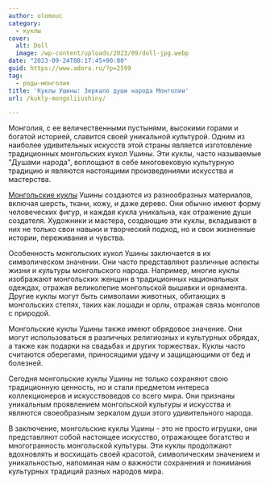 ```yaml
---
author: olomouc
category:
  - куклы
cover:
  alt: Doll
  image: /wp-content/uploads/2023/09/doll-jpg.webp
date: "2023-09-24T08:17:45+00:00"
guid: https://www.adora.ru/?p=2599
tag:
  - роды-монголия
title: 'Куклы Ушины: Зеркало души народа Монголии'
url: /kukly-mongoliiushiny/

---
```

Монголия, с ее величественными пустынями, высокими горами и богатой историей, славится своей уникальной культурой. Одним из наиболее удивительных искусств этой страны является изготовление традиционных монгольских кукол Ушины. Эти куклы, часто называемые "Душами народа", воплощают в себе многовековую культурную традицию и являются настоящими произведениями искусства и мастерства.

[Монгольские куклы](https://www.adora.ru/tag/rody-mongoliya/) Ушины создаются из разнообразных материалов, включая шерсть, ткани, кожу, и даже дерево. Они обычно имеют форму человеческих фигур, и каждая кукла уникальна, как отражение души создателя. Художники и мастера, создающие эти куклы, вкладывают в них не только свои навыки и творческий подход, но и свои жизненные истории, переживания и чувства.

Особенность монгольских кукол Ушины заключается в их символическом значении. Они часто представляют различные аспекты жизни и культуры монгольского народа. Например, многие куклы изображают монгольских женщин в традиционных национальных одеждах, отражая великолепие монгольской вышивки и орнамента. Другие куклы могут быть символами животных, обитающих в монгольских степях, таких как лошади и орлы, отражая связь монголов с природой.

Монгольские куклы Ушины также имеют обрядовое значение. Они могут использоваться в различных религиозных и культурных обрядах, а также как подарки на свадьбах и других торжествах. Куклы часто считаются оберегами, приносящими удачу и защищающими от бед и болезней.

Сегодня монгольские куклы Ушины не только сохраняют свою традиционную ценность, но и стали предметом интереса коллекционеров и искусствоведов со всего мира. Они признаны уникальным проявлением монгольской культуры и искусства и являются своеобразным зеркалом души этого удивительного народа.

В заключение, монгольские куклы Ушины \- это не просто игрушки, они представляют собой настоящее искусство, отражающее богатство и многогранность монгольской культуры. Эти куклы продолжают вдохновлять и восхищать своей красотой, символическим значением и уникальностью, напоминая нам о важности сохранения и понимания культурных традиций разных народов мира.
